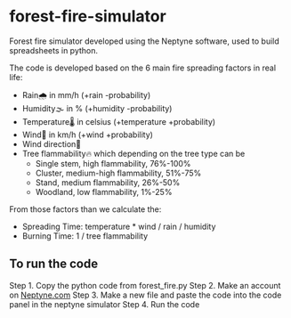 # forest-fire-simulator

Forest fire simulator developed using the Neptyne software, used to build spreadsheets in python.

The code is developed based on the 6 main fire spreading factors in real life:
* Rain🌧️ in mm/h  (+rain -probability)
* Humidity🌫️ in %  (+humidity -probability)
* Temperature🌡️ in celsius  (+temperature +probability)
* Wind💨 in km/h (+wind +probability)
* Wind direction🔀 
* Tree flammability🔥 which depending on the tree type can be
    - Single stem, high flammability, 76%-100%
    - Cluster, medium-high flammability, 51%-75% 
    - Stand, medium flammability, 26%-50%
    - Woodland, low flammability, 1%-25%

From those factors than we calculate the:
* Spreading Time: temperature * wind / rain / humidity
* Burning Time: 1 / tree flammability

## To run the code
Step 1. Copy the python code from forest_fire.py
Step 2. Make an account on [Neptyne.com](https://www.neptyne.com/)
Step 3. Make a new file and paste the code into the code panel in the neptyne simulator
Step 4. Run the code
